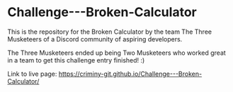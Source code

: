 # Challenge---Broken-Calculator

This is the repository for the Broken Calculator by the team The Three Musketeers of a Discord community of aspiring developers.

The Three Musketeers ended up being Two Musketeers who worked great in a team to get this challenge entry finished! :)

Link to live page: https://criminy-git.github.io/Challenge---Broken-Calculator/
